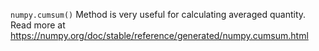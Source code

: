 `numpy.cumsum()` Method is very useful for calculating averaged quantity. Read more at https://numpy.org/doc/stable/reference/generated/numpy.cumsum.html
